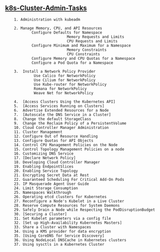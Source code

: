  ## [k8s-Cluster-Admin-Tasks](https://kubernetes.io/docs/tasks/administer-cluster/)
 
        1. Administration with kubeadm
        
        2. Manage Memory, CPU, and API Resources
                Configure Defaults for Namespace  
                                Memory Requests and Limits  
                                CPU Requests and Limits  
                Configure Minimum and Maximum for a Namespace 
                                Memory Constraints  
                                CPU Constraints  
                Configure Memory and CPU Quotas for a Namespace
                Configure a Pod Quota for a Namespace

        3.  Install a Network Policy Provider
                 Use Calico for NetworkPolicy
                 Use Cilium for NetworkPolicy
                 Use Kube-router for NetworkPolicy
                 Romana for NetworkPolicy
                 Weave Net for NetworkPolicy
                
        4.  [Access Clusters Using the Kubernetes API] 
        5.  [Access Services Running on Clusters] 
        6.  Advertise Extended Resources for a Node
        7.  [Autoscale the DNS Service in a Cluster] 
        8.  Change the default StorageClass
        9.  Change the Reclaim Policy of a PersistentVolume
        10. Cloud Controller Manager Administration
        11. Cluster Management
        12. Configure Out of Resource Handling
        13. Configure Quotas for API Objects
        14. Control CPU Management Policies on the Node
        15. Control Topology Management Policies on a node
        16. Customizing DNS Service
        17. [Declare Network Policy] 
        18. Developing Cloud Controller Manager
        19. Enabling EndpointSlices
        20. Enabling Service Topology
        21. Encrypting Secret Data at Rest
        22. Guaranteed Scheduling For Critical Add-On Pods
        23. IP Masquerade Agent User Guide
        24. Limit Storage Consumption
        25. Namespaces Walkthrough
        26. Operating etcd clusters for Kubernetes
        27. Reconfigure a Node's Kubelet in a Live Cluster
        28. Reserve Compute Resources for System Daemons
        29. Safely Drain a Node while Respecting the PodDisruptionBudget
        30. [Securing a Cluster] 
        31. Set Kubelet parameters via a config file
        32. [Set up High-Availability Kubernetes Masters] 
        33. Share a Cluster with Namespaces
        34. Using a KMS provider for data encryption
        35. [Using CoreDNS for Service Discovery] 
        36. Using NodeLocal DNSCache in Kubernetes clusters
        37. Using sysctls in a Kubernetes Cluster
